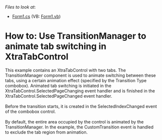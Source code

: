 <!-- default file list -->
*Files to look at*:

* [Form1.cs](./CS/TransitionManagerSample/Form1.cs) (VB: [Form1.vb](./VB/TransitionManagerSample/Form1.vb))
<!-- default file list end -->
# How to: Use TransitionManager to animate tab switching in XtraTabControl


This example contains an XtraTabControl with two tabs. The TransitionManager component is used to animate switching between these tabs, using a certain animation effect (specified by the Transition Type combobox). Animated tab switching is initiated in the XtraTabControl.SelectedPageChanging event handler and is finished in the XtraTabControl.SelectedPageChanged event handler.<br /><br />Before the transition starts, it is created in the SelectedIndexChanged event of the combobox control. <br /><br />By default, the entire area occupied by the control is animated by the TransitionManager. In the example, the CustomTransition event is handled to exclude the tab region from animation.

<br/>


